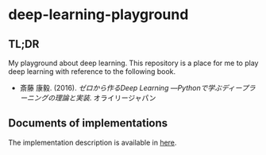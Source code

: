 # deep-learning-playground

## TL;DR

My playground about deep learning.
This repository is a place for me to play deep learning with reference to the following book.

* 斎藤 康毅. (2016). _ゼロから作るDeep Learning ―Pythonで学ぶディープラーニングの理論と実装_. オライリージャパン

## Documents of implementations

The implementation description is available in [here](https://falgon.github.io/deep-learning-playground/deep_learning_playground/index.html).
